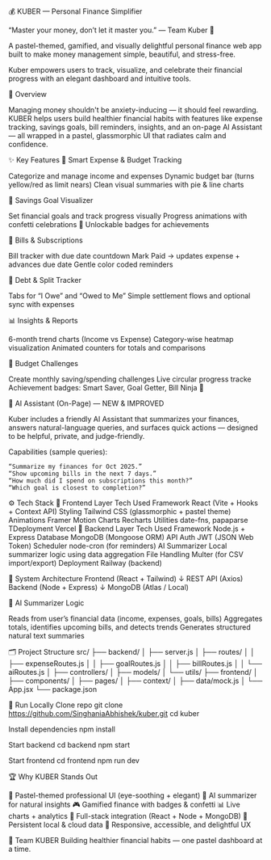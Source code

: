 💰 KUBER — Personal Finance Simplifier

“Master your money, don’t let it master you.” — Team Kuber 💚

A pastel-themed, gamified, and visually delightful personal finance web app built to make money management simple, beautiful, and stress-free.

Kuber empowers users to track, visualize, and celebrate their financial progress with an elegant dashboard and intuitive tools.

🧭 Overview

Managing money shouldn't be anxiety-inducing — it should feel rewarding.
KUBER helps users build healthier financial habits with features like expense tracking, savings goals, bill reminders, insights, and an on-page AI Assistant — all wrapped in a pastel, glassmorphic UI that radiates calm and confidence.

✨ Key Features
💸 Smart Expense & Budget Tracking

  Categorize and manage income and expenses
  Dynamic budget bar (turns yellow/red as limit nears)
  Clean visual summaries with pie & line charts

🎯 Savings Goal Visualizer

  Set financial goals and track progress visually
  Progress animations with confetti celebrations 🎉
  Unlockable badges for achievements

📅 Bills & Subscriptions

  Bill tracker with due date countdown
  Mark Paid → updates expense + advances due date
  Gentle color coded reminders

🤝 Debt & Split Tracker

  Tabs for “I Owe” and “Owed to Me”
  Simple settlement flows and optional sync with expenses

📊 Insights & Reports

  6-month trend charts (Income vs Expense)
  Category-wise heatmap visualization
  Animated counters for totals and comparisons

🧩 Budget Challenges

  Create monthly saving/spending challenges
  Live circular progress tracke
  Achievement badges: Smart Saver, Goal Getter, Bill Ninja 🏅

🤖 AI Assistant (On-Page) — NEW & IMPROVED

  Kuber includes a friendly AI Assistant that summarizes your finances, answers natural-language queries, and surfaces quick actions — designed to be helpful, private, and judge-friendly.

  Capabilities (sample queries):

    “Summarize my finances for Oct 2025.”
    “Show upcoming bills in the next 7 days.”
    “How much did I spend on subscriptions this month?”
    “Which goal is closest to completion?”

⚙️ Tech Stack
  🧩 Frontend
    Layer	Tech Used
    Framework	React (Vite + Hooks + Context API)
    Styling	Tailwind CSS (glassmorphic + pastel theme)
    Animations	Framer Motion
    Charts	Recharts
    Utilities	date-fns, papaparse
    TDeployment Vercel
  🧠 Backend
    Layer	Tech Used
    Framework	Node.js + Express
    Database	MongoDB (Mongoose ORM)
    API Auth	JWT (JSON Web Token)
    Scheduler	node-cron (for reminders)
    AI Summarizer	Local summarizer logic using data aggregation
    File Handling	Multer (for CSV import/export)
    Deployment	Railway (backend)

🧱 System Architecture
  Frontend (React + Tailwind)
      ↓ REST API (Axios)
  Backend (Node + Express)
      ↓
  MongoDB (Atlas / Local)


🧠 AI Summarizer Logic

  Reads from user’s financial data (income, expenses, goals, bills)
  Aggregates totals, identifies upcoming bills, and detects trends
  Generates structured natural text summaries


🗂️ Project Structure
src/
 ├── backend/
 │    ├── server.js
 │    ├── routes/
 │    │    ├── expenseRoutes.js
 │    │    ├── goalRoutes.js
 │    │    ├── billRoutes.js
 │    │    └── aiRoutes.js
 │    ├── controllers/
 │    ├── models/
 │    └── utils/
 ├── frontend/
 │    ├── components/
 │    ├── pages/
 │    ├── context/
 │    ├── data/mock.js
 │    └── App.jsx
 └── package.json

🚀 Run Locally
Clone repo
git clone https://github.com/SinghaniaAbhishek/kuber.git
cd kuber

Install dependencies
npm install

Start backend
cd backend
npm start

Start frontend
cd frontend
npm run dev


🏆 Why KUBER Stands Out

🌈 Pastel-themed professional UI (eye-soothing + elegant)
🤖 AI summarizer for natural insights
🎮 Gamified finance with badges & confetti
📊 Live charts + analytics
🧩 Full-stack integration (React + Node + MongoDB)
💾 Persistent local & cloud data
📱 Responsive, accessible, and delightful UX

💚 Team KUBER
Building healthier financial habits — one pastel dashboard at a time.